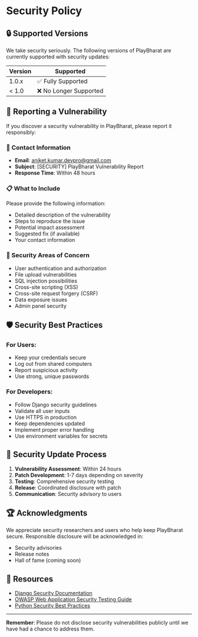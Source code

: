 # Security Policy

## 🔒 Supported Versions

We take security seriously. The following versions of PlayBharat are currently supported with security updates:

| Version | Supported          |
| ------- | ------------------ |
| 1.0.x   | ✅ Fully Supported |
| < 1.0   | ❌ No Longer Supported |

## 🚨 Reporting a Vulnerability

If you discover a security vulnerability in PlayBharat, please report it responsibly:

### 📧 Contact Information
- **Email**: aniket.kumar.devpro@gmail.com
- **Subject**: [SECURITY] PlayBharat Vulnerability Report
- **Response Time**: Within 48 hours

### 📋 What to Include
Please provide the following information:
- Detailed description of the vulnerability
- Steps to reproduce the issue
- Potential impact assessment
- Suggested fix (if available)
- Your contact information

### 🎯 Security Areas of Concern
- User authentication and authorization
- File upload vulnerabilities
- SQL injection possibilities
- Cross-site scripting (XSS)
- Cross-site request forgery (CSRF)
- Data exposure issues
- Admin panel security

## 🛡️ Security Best Practices

### For Users:
- Keep your credentials secure
- Log out from shared computers
- Report suspicious activity
- Use strong, unique passwords

### For Developers:
- Follow Django security guidelines
- Validate all user inputs
- Use HTTPS in production
- Keep dependencies updated
- Implement proper error handling
- Use environment variables for secrets

## 🔄 Security Update Process

1. **Vulnerability Assessment**: Within 24 hours
2. **Patch Development**: 1-7 days depending on severity
3. **Testing**: Comprehensive security testing
4. **Release**: Coordinated disclosure with patch
5. **Communication**: Security advisory to users

## 🏆 Acknowledgments

We appreciate security researchers and users who help keep PlayBharat secure. Responsible disclosure will be acknowledged in:
- Security advisories
- Release notes
- Hall of fame (coming soon)

## 🔗 Resources

- [Django Security Documentation](https://docs.djangoproject.com/en/stable/topics/security/)
- [OWASP Web Application Security Testing Guide](https://owasp.org/www-project-web-security-testing-guide/)
- [Python Security Best Practices](https://python.org/dev/security/)

---

**Remember**: Please do not disclose security vulnerabilities publicly until we have had a chance to address them.